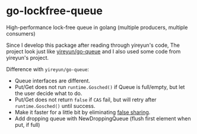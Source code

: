 # go-lockfree-queue
High-performance lock-free queue in golang (multiple producers, multiple consumers)

Since I develop this package after reading through yireyun's code, The project look just like [yireyun/go-queue](https://github.com/yireyun/go-queue) and I also used some code from yireyun's project.

Difference with `yireyun/go-queue`:
* Queue interfaces are different.
* Put/Get does not run `runtime.Gosched()` if Queue is full/empty, but let the user decide what to do.
* Put/Get does not return `false` if `CAS` fail, but will retry after `runtime.Gosched()` until success.
* Make it faster for a little bit by eliminating [false sharing](https://en.wikipedia.org/wiki/False_sharing).
* Add dropping queue with NewDroppingQueue (flush first element when put, if full)
